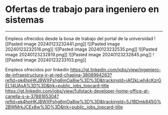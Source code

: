 # Ofertas de trabajo para ingeniero en sistemas
---
Empleos ofrecidos desde la bosa de trabajo del portal de la universidad
![[Pasted image 20240123232441.png]]
![[Pasted image 20240123232516.png]]
![[Pasted image 20240123232535.png]]
![[Pasted image 20240123232819.png]]
![[Pasted image 20240123232845.png]]
![[Pasted image 20240123233103.png]]

Empleos ofrecidos por linkedin
https://gt.linkedin.com/jobs/view/ingeniero-de-infraestructura-jr-at-red-chapina-3808994263?refId=pk4hpHKJBWXPshg6mOa8iw%3D%3D&trackingId=jAf2kLwh4cKzrGEL14UAsA%3D%3D&trk=public_jobs_topcard-title
https://gt.linkedin.com/jobs/view/fullstack-developer-home-office-at-canella-s-a-3788165304?refId=pk4hpHKJBWXPshg6mOa8iw%3D%3D&trackingId=5J1BDmk845G%2BWMrkJCEx8w%3D%3D&trk=public_jobs_topcard-title